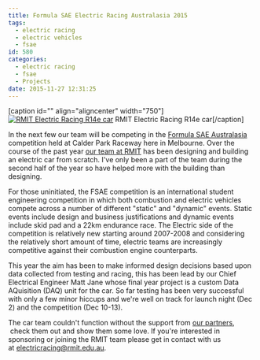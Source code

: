 ```yaml
---
title: Formula SAE Electric Racing Australasia 2015
tags:
  - electric racing
  - electric vehicles
  - fsae
id: 580
categories:
  - electric racing
  - fsae
  - Projects
date: 2015-11-27 12:31:25
---
```


[caption id="" align="aligncenter" width="750"][![RMIT Electric Racing R14e car](http://static1.squarespace.com/static/54dc78cee4b04b6e37e12f59/t/54e027f7e4b094c16040d589/1423976445555/?format=750w)](http://rmitelectricracing.com/r14e/) RMIT Electric Racing R14e car[/caption]

In the next few our team will be competing in the [Formula SAE Australasia](http://www.saea.com.au/page-18124) competition held at Calder Park Raceway here in Melbourne. Over the course of the past year [our team at RMIT](http://rmitelectricracing.com/2015team/) has been designing and building an electric car from scratch. I've only been a part of the team during the second half of the year so have helped more with the building than designing.<!--more-->

For those uninitiated, the FSAE competition is an international student engineering competition in which both combustion and electric vehicles compete across a number of different "static" and "dynamic" events. Static events include design and business justifications and dynamic events include skid pad and a 22km endurance race. The Electric side of the competition is relatively new starting around 2007-2008 and considering the relatively short amount of time, electric teams are increasingly competitive against their combustion engine counterparts.

This year the aim has been to make informed design decisions based upon data collected from testing and racing, this has been lead by our Chief Electrical Engineer Matt Jane whose final year project is a custom Data AQuisition (DAQ) unit for the car. So far testing has been very successful with only a few minor hiccups and we're well on track for launch night (Dec 2) and the competition (Dec 10-13).

The car team couldn't function without the support from [our partners](http://rmitelectricracing.com/partners/),  check them out and show them some love. If you're interested in sponsoring or joining the RMIT team please get in contact with us at [electricracing@rmit.edu.au](mailto:electricracing@rmit.edu.au).